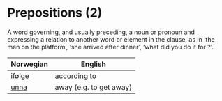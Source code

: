 # Prepositions (2)

A word governing, and usually preceding, a noun or pronoun and expressing a relation to another word or element in the clause, as in ‘the man on the platform’, ‘she arrived after dinner’, ‘what did you do it for ?’.

| Norwegian | English |
| --- | --- |
| [ifølge](https://www.ordnett.no/search?language=no&phrase=ifølge) | according to |
| [unna](https://www.ordnett.no/search?language=no&phrase=unna) | away (e.g. to get away) |


